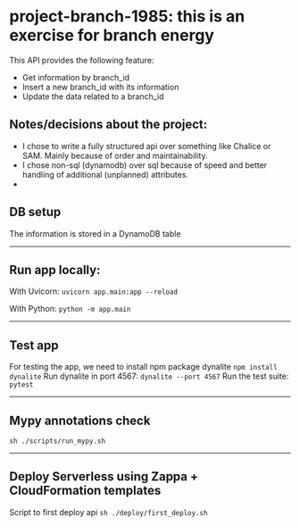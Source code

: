 # project-branch-1985: this is an exercise for branch energy

This API provides the following feature:
- Get information by branch_id
- Insert a new branch_id with its information
- Update the data related to a branch_id

## Notes/decisions about the project:
- I chose to write a fully structured api over something like Chalice or SAM. Mainly because of order and maintainability.
- I chose non-sql (dynamodb) over sql because of speed and better handling of additional (unplanned) attributes.
- 

## DB setup
The information is stored in a DynamoDB table

---

## Run app locally:
With Uvicorn:
`uvicorn app.main:app --reload`

With Python:
`python -m app.main`

---

## Test app
For testing the app, we need to install npm package dynalite
`npm install dynalite`
Run dynalite in port 4567:
`dynalite --port 4567`
Run the test suite:
`pytest`

---

## Mypy annotations check
`sh ./scripts/run_mypy.sh`

---

## Deploy Serverless using Zappa + CloudFormation templates
Script to first deploy api
`sh ./deploy/first_deploy.sh`
